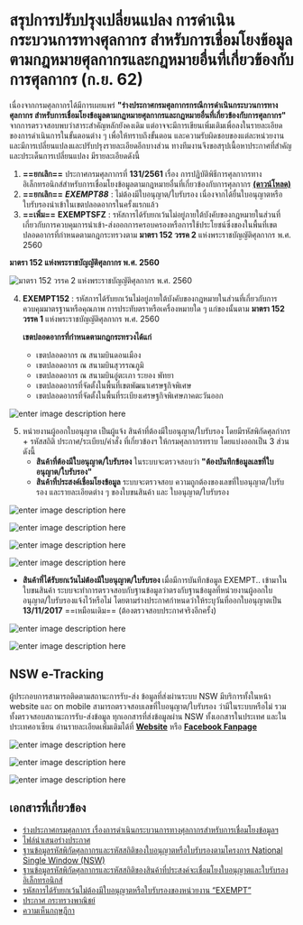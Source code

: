 

สรุปการปรับปรุงเปลี่ยนแปลง การดำเนินกระบวนการทางศุลกากร สำหรับการเชื่อมโยงข้อมูลตามกฎหมายศุลกากรและกฎหมายอื่นที่เกี่ยวข้องกับการศุลกากร (ก.ย. 62)
==
เนื่องจากกรมศุลกากรได้มีการเผยแพร่ **"ร่างประกาศกรมศุลกากรกรณีการดำเนินกระบวนการทางศุลกากร สำหรับการเชื่อมโยงข้อมูลตามกฎหมายศุลกากรและกฎหมายอื่นที่เกี่ยวข้องกับการศุลกากร"** จากการตรวจสอบพบว่าสาระสำคัญหลักยังคงเดิม แต่อาจจะมีการเขียนเพิ่มเติมเพื่อลงในรายละเอียดของการดำเนินการในขั้นตอนต่าง ๆ เพื่อให้ทราบถึงขั้นตอน และความรับผิดชอบของแต่ละหน่วยงาน และมีการเปลี่ยนแปลงและปรับปรุงรายละเอียดอีกบางส่วน ทางทีมงานจึงขอสรุปเนื้อหาประกาศที่สำคัญและประเด็นการเปลี่ยนแปลง มีรายละเอียดดังนี้

1. **==ยกเลิก==** ประกาศกรมศุลกากรที่ **131/2561** เรื่อง การปฏิบัติพิธีการศุลกากรทางอิเล็กทรอนิกส์สำหรับการเชื่อมโยงข้อมูลตามกฎหมายอื่นที่เกี่ยวข้องกับการศุลกากร [**(ดาวน์โหลด)**](http://www.customs.go.th/cont_strc_download_with_docno_date.php?lang=th&top_menu=menu_homepage&current_id=14223132414d505f49464b49464b4c)
2. **==ยกเลิก==** ***EXEMPT88*** : ไม่ต้องมีใบอนุญาต/ใบรับรอง เนื่องจากได้ยื่นใบอนุญาตหรือใบรับรองนำเข้าในเขตปลอดอากรในครั้งแรกแล้ว
3. **==เพิ่ม==** **EXEMPTSFZ** : รหัสการได้รับยกเว้นไม่อยู่ภายใต้บังคับของกฎหมายในส่วนที่เกี่ยวกับการควบคุมการนำเข้า-ส่งออกการครอบครองหรือการใช้ประโยชน์ซึ่งของในพื้นที่เขตปลอดอากรที่กำหนดตามกฎกระทรวงตาม **มาตรา  152  วรรค  2**  แห่งพระราชบัญญัติศุลกากร พ.ศ. 2560 

**มาตรา 152 แห่งพระราชบัญญัติศุลกากร พ.ศ. 2560**

![มาตรา  152  วรรค  2 แห่งพระราชบัญญัติศุลกากร พ.ศ. 2560 ](https://gitlab.com/ecs_knowledge_center/e-customs/raw/master/Articles/img/img-1.jpg?inline=false)



4.  **EXEMPT152** : รหัสการได้รับยกเว้นไม่อยู่ภายใต้บังคับของกฎหมายในส่วนที่เกี่ยวกับการควบคุมมาตรฐานหรือคุณภาพ การประทับตราหรือเครื่องหมายใด ๆ แก่ของนั้นตาม **มาตรา  152  วรรค  1**  แห่งพระราชบัญญัติศุลกากร พ.ศ. 2560

	**เขตปลอดอากรที่กำหนดตามกฎกระทรวงได้แก่**
		
	- เขตปลอดอากร ณ สนามบินดอนเมือง
	- เขตปลอดอากร ณ สนามบินสุวรรณภูมิ
	- เขตปลอดอากร ณ สนามบินอู่ตะเภา ระยอง พัทยา
	- เขตปลอดอากรที่จัดตั้งในพื้นที่เขตพัฒนาเศรษฐกิจพิเศษ
	- เขตปลอดอากรที่จัดตั้งในพื้นที่ระเบียงเศรษฐกิจพิเศษภาคตะวันออก

![enter image description here](https://gitlab.com/ecs_knowledge_center/e-customs/raw/master/Articles/img/imgjpg_Page26.jpg?inline=false)
	
5. หน่วยงานผู้ออกใบอนุญาต เป็นผู้แจ้ง สินค้าที่ต้องมีใบอนุญาต/ใบรับรอง โดยมีรหัสพิกัดศุลกำกร  + รหัสสถิติ ประกาศ/ระเบียบ/คำสั่ง ที่เกี่ยวข้องฯ ให้กรมศุลกากรทราบ โดยแบ่งออกเป็น 3 ส่วนดังนี้
	- **สินค้าที่ต้องมีใบอนุญาต/ใบรับรอง** ในระบบจะตรวจสอบว่า **"ต้องบันทึกข้อมูลเลขที่ใบอนุญาต/ใบรับรอง"**
	- **สินค้าที่ประสงค์เชื่อมโยงข้อมูล** ระบบจะตรวจสอบ ความถูกต้องของเลขที่ใบอนุญาต/ใบรับรอง และรายละเอียดต่าง ๆ ของใบขนสินค้า และ ใบอนุญาต/ใบรับรอง

![enter image description here](https://gitlab.com/ecs_knowledge_center/e-customs/raw/master/Articles/img/imgjpg_Page13.jpg?inline=false)

![enter image description here](https://gitlab.com/ecs_knowledge_center/e-customs/raw/master/Articles/img/imgjpg_Page14.jpg?inline=false)

![enter image description here](https://gitlab.com/ecs_knowledge_center/e-customs/raw/master/Articles/img/imgjpg_Page15.jpg?inline=false)

![enter image description here](https://gitlab.com/ecs_knowledge_center/e-customs/raw/master/Articles/img/imgjpg_Page16.jpg?inline=false)

- **สินค้าที่ได้รับยกเว้นไม่ต้องมีใบอนุญาต/ใบรับรอง**  เมื่อมีการบันทึกข้อมูล EXEMPT.. เข้ามาในใบขนสินค้า ระบบจะทำการตรวจสอบกับฐานข้อมูลว่าตรงกับฐานข้อมูลที่หน่วยงานผู้ออกใบอนุญาต/ใบรับรองแจ้งไว้หรือไม่ โดยตามร่างประกาศกำหนดว่าให้ระบุวันที่ออกใบอนุญาตเป็น **13/11/2017** ==เหมือนเดิม== (ต้องตรวจสอบประกาศจริงอีกครั้ง)

![enter image description here](https://gitlab.com/ecs_knowledge_center/e-customs/raw/master/Articles/img/imgjpg_Page18.jpg?inline=false)

![enter image description here](https://gitlab.com/ecs_knowledge_center/e-customs/raw/master/Articles/img/imgjpg_Page24.jpg?inline=false)


##  NSW e-Tracking 

ผู้ประกอบการสามารถติดตามสถานะการรับ-ส่ง ข้อมูลที่ส่งผ่านระบบ NSW  มีบริการทั้งในหน้า website และ on mobile สามารถตรวจสอบเลขที่ใบอนุญาต/ใบรับรอง ว่ามีในระบบหรือไม่ รวมทั้งตรวจสอบสถานะการรับ-ส่งข้อมูล ทุกเอกสารที่ส่งข้อมูลผ่าน NSW ทั้งเอกสารในประเทศ และในประเทศอาเซียน อ่านรายละเอียดเพิ่มเติมได้ที่ [**Website**](https://www.thainsw.net/INSW/SecurityServlet?act=LogOut&nswLang=T) หรือ [**Facebook Fanpage**](https://www.facebook.com/ThaiNSW/)


![enter image description here](https://gitlab.com/ecs_knowledge_center/e-customs/raw/master/Articles/img/Thai_NSWjpg_Page25.jpg?inline=false)

![enter image description here](https://gitlab.com/ecs_knowledge_center/e-customs/raw/master/Articles/img/Thai_NSWjpg_Page26.jpg?inline=false)

![enter image description here](https://gitlab.com/ecs_knowledge_center/e-customs/raw/master/Articles/img/Thai_NSWjpg_Page27.jpg?inline=false)

## เอกสารที่เกี่ยวข้อง

- [ร่างประกาศกรมศุลกากร เรื่องการดำเนินกระบวนการทางศุลกากรสำหรับการเชื่อมโยงข้อมูลฯ](http://www.customs.go.th/data_files/b9b18af02a04bd8d7a5f9cff4ccbb606.pdf )  
- [ไฟล์นำเสนอร่างประกาศ](http://www.customs.go.th/data_files/da5ff33699c0c31d5aa39fbdcf89b825.pdf )  
- [ฐานข้อมูลรหัสพิกัดศุลกากรและรหัสสถิติของใบอนุญาตหรือใบรับรองตามโครงการ National Single Window (NSW)](http://www.customs.go.th/data_files/ea6bc1c17fa2e604e74004acf227e88d.pdf )
- [ฐานข้อมูลรหัสพิกัดศุลกากรและรหัสสถิติของสินค้าที่ประสงค์จะเชื่อมโยงใบอนุญาตและใบรับรองอิเล็กทรอนิกส์](http://www.customs.go.th/data_files/738eef811fcb53acec27d3205cc5d83e.pdf )
- [รหัสการได้รับยกเว้นไม่ต้องมีใบอนุญาตหรือใบรับรองของหน่วยงาน “EXEMPT”](http://www.customs.go.th/data_files/738eef811fcb53acec27d3205cc5d83e.pdf )  
- [ประกาศ กระทรวงพาณิชย์](http://www.customs.go.th/data_files/11f3a2c5275010d6004f7a8e790b9667.pdf)
- [ความเห็นกฤษฎีกา](http://www.customs.go.th/data_files/1d8ff53b1e9cf673faf22519bc0d19ce.pdf)


<!--stackedit_data:
eyJoaXN0b3J5IjpbLTk1NTkyMjExMSw3NDg0Mzk2OV19
-->